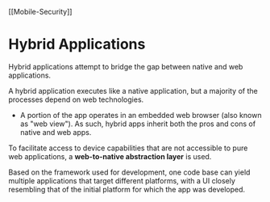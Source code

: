 [[Mobile-Security]]

# Hybrid Applications
Hybrid applications attempt to bridge the gap between native and web applications.

A hybrid application executes like a native application, but a majority of the processes depend on web technologies.

- A portion of the app operates in an embedded web browser (also known as "web view").
As such, hybrid apps inherit both the pros and cons of native and web apps.

To facilitate access to device capabilities that are not accessible to pure web applications, a **web-to-native abstraction layer** is used.

Based on the framework used for development, one code base can yield multiple applications that target different platforms, with a UI closely resembling that of the initial platform for which the app was developed.